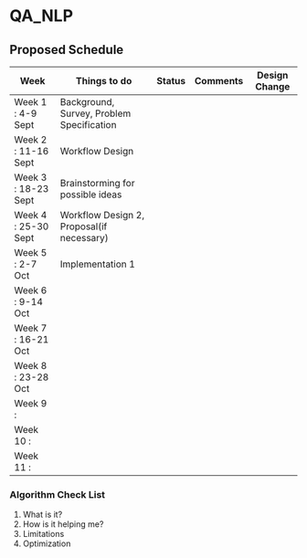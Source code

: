 # QA_NLP

## Proposed Schedule 

| Week  | Things to do  | Status  |  Comments | Design Change  |
|---|---|---|---|---|
|Week 1 : 4-9 Sept  | Background, Survey, Problem Specification  |   |   |   |
|Week 2 : 11-16 Sept  | Workflow Design  |   |   |   |
|Week 3 : 18-23 Sept | Brainstorming for possible ideas  |   |   |   |
|Week 4 : 25-30 Sept | Workflow Design 2, Proposal(if necessary)  |   |   |   |
|Week 5 : 2-7 Oct |  Implementation 1 |   |   |   |
| Week 6 : 9-14 Oct |   |   |   |   |
| Week 7 : 16-21 Oct |   |   |   |   |
| Week 8 : 23-28 Oct |   |   |   |   |
| Week 9 :  |   |   |   |   |
| Week 10 :  |   |   |   |   |
| Week 11 :  |   |   |   |   |

### Algorithm Check List

1. What is it?
2. How is it helping me?
3. Limitations
4. Optimization



